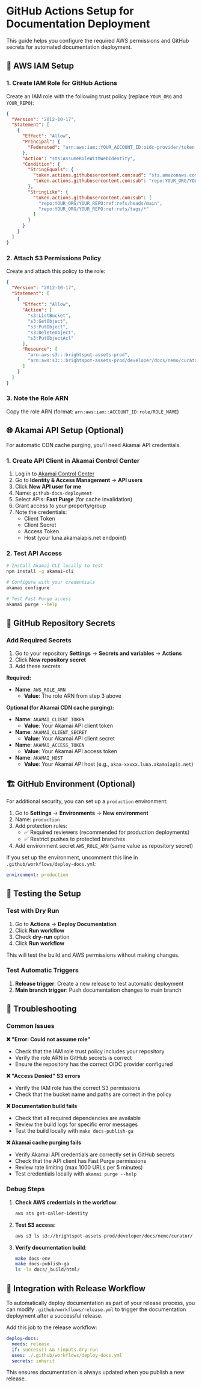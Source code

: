 # GitHub Actions Setup for Documentation Deployment

This guide helps you configure the required AWS permissions and GitHub secrets for automated documentation deployment.

## 🔐 AWS IAM Setup

### 1. Create IAM Role for GitHub Actions

Create an IAM role with the following trust policy (replace `YOUR_ORG` and `YOUR_REPO`):

```json
{
  "Version": "2012-10-17",
  "Statement": [
    {
      "Effect": "Allow",
      "Principal": {
        "Federated": "arn:aws:iam::YOUR_ACCOUNT_ID:oidc-provider/token.actions.githubusercontent.com"
      },
      "Action": "sts:AssumeRoleWithWebIdentity",
      "Condition": {
        "StringEquals": {
          "token.actions.githubusercontent.com:aud": "sts.amazonaws.com",
          "token.actions.githubusercontent.com:sub": "repo:YOUR_ORG/YOUR_REPO:ref:refs/heads/main"
        },
        "StringLike": {
          "token.actions.githubusercontent.com:sub": [
            "repo:YOUR_ORG/YOUR_REPO:ref:refs/heads/main",
            "repo:YOUR_ORG/YOUR_REPO:ref:refs/tags/*"
          ]
        }
      }
    }
  ]
}
```

### 2. Attach S3 Permissions Policy

Create and attach this policy to the role:

```json
{
  "Version": "2012-10-17",
  "Statement": [
    {
      "Effect": "Allow",
      "Action": [
        "s3:ListBucket",
        "s3:GetObject",
        "s3:PutObject",
        "s3:DeleteObject",
        "s3:PutObjectAcl"
      ],
      "Resource": [
        "arn:aws:s3:::brightspot-assets-prod",
        "arn:aws:s3:::brightspot-assets-prod/developer/docs/nemo/curator/*"
      ]
    }
  ]
}
```

### 3. Note the Role ARN

Copy the role ARN (format: `arn:aws:iam::ACCOUNT_ID:role/ROLE_NAME`)

## 🌐 Akamai API Setup (Optional)

For automatic CDN cache purging, you'll need Akamai API credentials.

### 1. Create API Client in Akamai Control Center

1. Log in to [Akamai Control Center](https://control.akamai.com)
2. Go to **Identity & Access Management** → **API users**
3. Click **New API user for me**
4. Name: `github-docs-deployment`
5. Select APIs: **Fast Purge** (for cache invalidation)
6. Grant access to your property/group
7. Note the credentials:
   - Client Token
   - Client Secret  
   - Access Token
   - Host (your luna.akamaiapis.net endpoint)

### 2. Test API Access

```bash
# Install Akamai CLI locally to test
npm install -g akamai-cli

# Configure with your credentials
akamai configure

# Test Fast Purge access
akamai purge --help
```

## 🔑 GitHub Repository Secrets

### Add Required Secrets

1. Go to your repository **Settings** → **Secrets and variables** → **Actions**
2. Click **New repository secret**
3. Add these secrets:

**Required:**
- **Name**: `AWS_ROLE_ARN`
  - **Value**: The role ARN from step 3 above

**Optional (for Akamai CDN cache purging):**
- **Name**: `AKAMAI_CLIENT_TOKEN`
  - **Value**: Your Akamai API client token
- **Name**: `AKAMAI_CLIENT_SECRET`
  - **Value**: Your Akamai API client secret  
- **Name**: `AKAMAI_ACCESS_TOKEN`
  - **Value**: Your Akamai API access token
- **Name**: `AKAMAI_HOST`
  - **Value**: Your Akamai API host (e.g., `akaa-xxxxx.luna.akamaiapis.net`)

## 🏗️ GitHub Environment (Optional)

For additional security, you can set up a `production` environment:

1. Go to **Settings** → **Environments** → **New environment**
2. Name: `production`
3. Add protection rules:
   - ✅ Required reviewers (recommended for production deployments)
   - ✅ Restrict pushes to protected branches
4. Add environment secret `AWS_ROLE_ARN` (same value as repository secret)

If you set up the environment, uncomment this line in `.github/workflows/deploy-docs.yml`:
```yaml
environment: production
```

## 🧪 Testing the Setup

### Test with Dry Run

1. Go to **Actions** → **Deploy Documentation**
2. Click **Run workflow**
3. Check **dry-run** option
4. Click **Run workflow**

This will test the build and AWS permissions without making changes.

### Test Automatic Triggers

1. **Release trigger**: Create a new release to test automatic deployment
2. **Main branch trigger**: Push documentation changes to main branch

## 🔧 Troubleshooting

### Common Issues

**❌ "Error: Could not assume role"**
- Check that the IAM role trust policy includes your repository
- Verify the role ARN in GitHub secrets is correct
- Ensure the repository has the correct OIDC provider configured

**❌ "Access Denied" S3 errors**
- Verify the IAM role has the correct S3 permissions
- Check that the bucket name and paths are correct in the policy

**❌ Documentation build fails**
- Check that all required dependencies are available
- Review the build logs for specific error messages
- Test the build locally with `make docs-publish-ga`

**❌ Akamai cache purging fails**
- Verify Akamai API credentials are correctly set in GitHub secrets
- Check that the API client has Fast Purge permissions
- Review rate limiting (max 1000 URLs per 5 minutes)
- Test credentials locally with `akamai purge --help`

### Debug Steps

1. **Check AWS credentials in the workflow**:
   ```bash
   aws sts get-caller-identity
   ```

2. **Test S3 access**:
   ```bash
   aws s3 ls s3://brightspot-assets-prod/developer/docs/nemo/curator/
   ```

3. **Verify documentation build**:
   ```bash
   make docs-env
   make docs-publish-ga
   ls -la docs/_build/html/
   ```

## 🔄 Integration with Release Workflow

To automatically deploy documentation as part of your release process, you can modify `.github/workflows/release.yml` to trigger the documentation deployment after a successful release.

Add this job to the release workflow:

```yaml
deploy-docs:
  needs: release
  if: success() && !inputs.dry-run
  uses: ./.github/workflows/deploy-docs.yml
  secrets: inherit
```

This ensures documentation is always updated when you publish a new release. 